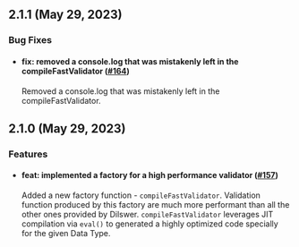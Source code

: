 ## 2.1.1 (May 29, 2023)

### Bug Fixes

- #### fix: removed a console.log that was mistakenly left in the compileFastValidator ([#164](https://github.com/ncpa0/Dilswer/pull/164))

  Removed a console.log that was mistakenly left in the compileFastValidator.

## 2.1.0 (May 29, 2023)

### Features

- #### feat: implemented a factory for a high performance validator ([#157](https://github.com/ncpa0/Dilswer/pull/157))

  Added a new factory function - `compileFastValidator`. Validation function
  produced by this factory are much more performant than all the other ones
  provided by Dilswer. `compileFastValidator` leverages JIT compilation via
  `eval()` to generated a highly optimized code specially for the given Data
  Type.
